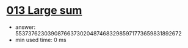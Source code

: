 [013 Large sum](http://projecteuler.net/problem=13)
========================

- answer: 5537376230390876637302048746832985971773659831892672 
- min used time: 0 ms

